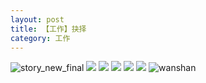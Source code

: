 ```yaml
---
layout: post
title: 【工作】抉择
category: 工作
---
```

![story_new_final](http://rfbyhtcfm.hd-bkt.clouddn.com/img/story_new_final_0322.png)
![](http://rfbyhtcfm.hd-bkt.clouddn.com/img/job-0316-2.png)
![](http://rfbyhtcfm.hd-bkt.clouddn.com/img/job-0316-3.png)
![](http://rfbyhtcfm.hd-bkt.clouddn.com/img/job-0316-4.png)
![](http://rfbyhtcfm.hd-bkt.clouddn.com/img/job-0316-1.png)
![](http://rfbyhtcfm.hd-bkt.clouddn.com/img/devops-0316-1.png)
![wanshan](http://rfbyhtcfm.hd-bkt.clouddn.com/img/wanshan.png)

  




